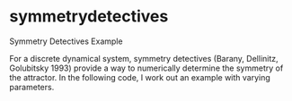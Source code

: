 # symmetrydetectives
Symmetry Detectives Example

For a discrete dynamical system, symmetry detectives (Barany, Dellinitz, Golubitsky 1993) provide a way to numerically determine the symmetry of the attractor. In the following code, I work out an example with varying parameters.
